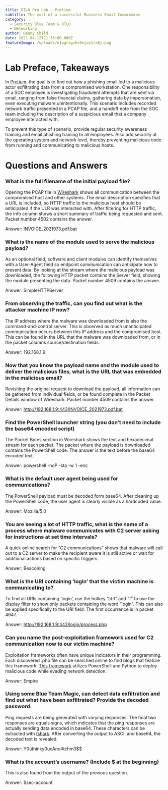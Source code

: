 ```yaml
---
title: BTLO Pro Lab - Pretium
subtitle: The cost of a successful Business Email Compromise
category:
  - Security Blue Team & BTLO
  - Networking
author: Danny Child
date: 2021-04-12T21:30:00.000Z
featureImage: /uploads/n1wgrzgvhv9njoz1rx8j.png
---
```

# **Lab Preface, Takeaways**

In [Pretium](https://blueteamlabs.online/home/investigation/6), the goal is to find out how a phishing email led to a malicious actor exfiltrating data from a compromised workstation. One responsibility of a SOC employee is investigating fraudulent attempts that are sent via email, ranging from false financial claims, gathering data by impersonation, even executing malware unintentionally. This scenario includes recorded network traffic presented in a PCAP file, and a handoff note from the SOC team including the description of a suspicious email that a company employee interacted with.

To prevent this type of scenario, provide regular security awareness training and email phishing training to all employees. Also add security at the operating system and network level, thereby preventing malicious code from running and communicating to malicious hosts.

# **Questions and Answers**

### **What is the full filename of the initial payload file?**

Opening the PCAP file in [Wireshark](https://www.wireshark.org/) shows all communication between the compromised host and other systems. The email description specifies that a URL is included, so HTTP traffic to the malicious host should be anticipated if the ULR was interacted with. After filtering for HTTP traffic, the Info column shows a short summary of traffic being requested and sent. Packet number 4502 contains the answer. 

Answer: INVOICE_2021973.pdf.bat

### **What is the name of the module used to serve the malicious payload?**

As an optional field, software and client modules can identify themselves with a User-Agent field so endpoint communication can anticipate how to present data. By looking at the stream where the malicious payload was downloaded, the following HTTP packet contains the Server field, showing the module presenting the data. Packet number 4509 contains the answer.

Answer: SimpleHTTPServer

### **From observing the traffic, can you find out what is the attacker machine IP now?**

The IP address where the malware was downloaded from is also the command-and-control server. This is observed as much unanticipated communication occurs between this IP address and the compromised host. This can be found in the URL that the malware was downloaded from, or in the packet columns source/destination fields.

Answer: 192.168.1.9

### **Now that you know the payload name and the module used to deliver the malicious files, what is the URL that was embedded in the malicious email?**

Revisiting the original request to download the payload, all information can be gathered from individual fields, or be found complete in the Packet Details window of Wireshark. Packet number 4509 contains the answer.

Answer: http://192.168.1.9:443/INVOICE_2021973.pdf.bat

### **Find the PowerShell launcher string (you don’t need to include the base64 encoded script)**

The Packet Bytes section in Wireshark shows the text and hexadecimal stream for each packet. The packet where the payload is downloaded contains the PowerShell code. The answer is the text before the base64 encoded text.

Answer: powershell -noP -sta -w 1 -enc

### **What is the default user agent being used for communications?**

The PowerShell payload must be decoded form base64. After cleaning up the PowerShell code, the user agent is clearly visible as a hardcoded value.

Answer: Mozilla/5.0

### **You are seeing a lot of HTTP traffic, what is the name of a process where malware communicates with C2 server asking for instructions at set time intervals?**

A quick online search for “C2 communications” shows that malware will call out to a C2 server to make the recipient aware it is still active or wait for additional actions based on specific triggers.

Answer: Beaconing

### **What is the URI containing ‘login’ that the victim machine is communicating to?**

To find all URIs containing ‘login’, use the hotkey “ctrl” and “f” to use the display filter to show only packets containing the word “login”.  This can also be applied specifically to the URI field. The first occurrence is in packet 4947.

Answer: http://192.168.1.9:443/login/process.php

### **Can you name the post-exploitation framework used for C2 communication now to our victim machine?**

Exploitation frameworks often have unique indicators in their programming. Each discovered .php file can be searched online to find blogs that feature this framework. [This framework](https://github.com/EmpireProject/Empire) utilizes PowerShell and Python to deploy malicious code while evading network detection.

Answer: Empire

### **Using some Blue Team Magic, can detect data exfiltration and find out what have been exfiltrated? Provide the decoded password.**

Ping requests are being generated with varying responses. The final two responses are equals signs, which indicates that the ping responses are actually sending data encoded in base64. These characters can be extracted with [tshark](https://www.wireshark.org/docs/man-pages/tshark.html). After converting the output to ASCII and base64, the decoded text is revealed.

Answer: Y0uthinky0ucAnc4tchm3$$

### **What is the account’s username? (Include $ at the beginning)**

This is also found from the output of the previous question.

Answer: $sec-account